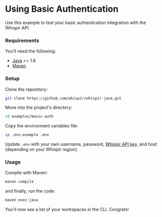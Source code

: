 # Using Basic Authentication

Use this example to test your basic authentication integration with the Whispir API.

### Requirements

You’ll need the following:

- [Java](https://openjdk.org/) >= 1.8
- [Maven](https://maven.apache.org)

### Setup

Clone the repository:

```bash
git clone https://github.com/whispir/whispir-java.git
```

Move into the project's directory:

```bash
cd examples/basic-auth
```

Copy the environment variables file:

```bash
cp .env.example .env
```

Update `.env` with your own username, password, [Whispir API key](https://developers.whispir.com/2a21cad9e5da7-authentication#obtain-an-api-key), and host (depending on your Whispir region).

### Usage

Compile with Maven:

```bash
maven compile
```

and finally, run the code:


```bash
maven exec:java
```

You'll now see a list of your workspaces in the CLI. Congrats!
